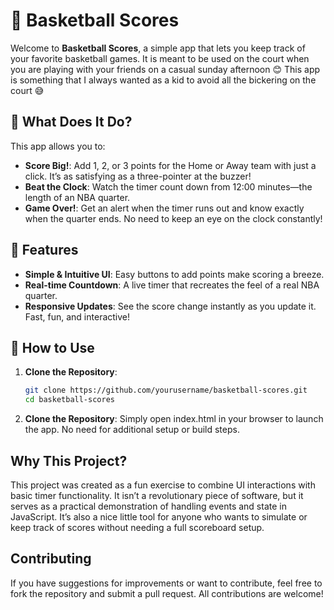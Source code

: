 # 🏀 Basketball Scores

Welcome to **Basketball Scores**, a simple app that lets you keep track of your favorite basketball games.
It is meant to be used on the court when you are playing with your friends on a casual sunday afternoon 😊
This app is something that I always wanted as a kid to avoid all the bickering on the court 😅

## 🚀 What Does It Do?

 This app allows you to:
- **Score Big!**: Add 1, 2, or 3 points for the Home or Away team with just a click. It’s as satisfying as a three-pointer at the buzzer!
- **Beat the Clock**: Watch the timer count down from 12:00 minutes—the length of an NBA quarter.
- **Game Over!**: Get an alert when the timer runs out and know exactly when the quarter ends. No need to keep an eye on the clock constantly!

## 🎉 Features

- **Simple & Intuitive UI**: Easy buttons to add points make scoring a breeze.
- **Real-time Countdown**: A live timer that recreates the feel of a real NBA quarter.
- **Responsive Updates**: See the score change instantly as you update it. Fast, fun, and interactive!

## 🔧 How to Use

1. **Clone the Repository**:
   ```bash
   git clone https://github.com/yourusername/basketball-scores.git
   cd basketball-scores
2. **Clone the Repository**:
Simply open index.html in your browser to launch the app.
No need for additional setup or build steps.

## Why This Project?
This project was created as a fun exercise to combine UI interactions with basic timer functionality. It isn’t a revolutionary piece of software, but it serves as a practical demonstration of handling events and state in JavaScript. It’s also a nice little tool for anyone who wants to simulate or keep track of scores without needing a full scoreboard setup.

## Contributing
If you have suggestions for improvements or want to contribute, feel free to fork the repository and submit a pull request. All contributions are welcome!